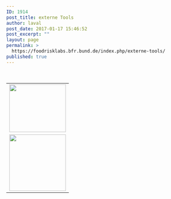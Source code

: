```yaml
---
ID: 1914
post_title: externe Tools
author: laval
post_date: 2017-01-17 15:46:52
post_excerpt: ""
layout: page
permalink: >
  https://foodrisklabs.bfr.bund.de/index.php/externe-tools/
published: true
---
```

&nbsp;
<table>
<tbody>
<tr>
<td><a href="https://www.knime.org/"><img src="https://foodrisklabs.bfr.bund.de/wp-content/uploads/2017/01/KNIME-150x127.png" alt="" width="150" height="127" class="alignleft size-thumbnail wp-image-1936" /></a></td>
</tr>
<tr>
<td><a href="https://www.eclipse.org/stem/"><img src="https://foodrisklabs.bfr.bund.de/wp-content/uploads/2017/01/STEM_Logo-150x150.gif" alt="" width="150" height="150" class="aligncenter size-thumbnail wp-image-1917" /></a></td>
</tr>

</tbody>
</table>